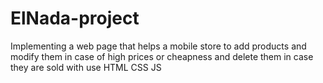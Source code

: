 # ElNada-project
Implementing a web page that helps a mobile store to add products and modify them in case of high prices or cheapness and delete them in case they are sold
with use
HTML
CSS
JS
